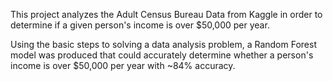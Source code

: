 This project analyzes the Adult Census Bureau Data from Kaggle in order to determine if a given person's income is over $50,000 per year.

Using the basic steps to solving a data analysis problem, a Random Forest model was produced that could accurately determine whether a person's income is over $50,000 per year with ~84% accuracy.
